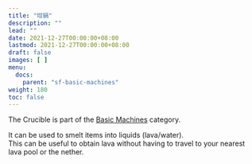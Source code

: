 ```yaml
---
title: "坩鍋"
description: ""
lead: ""
date: 2021-12-27T00:00:00+08:00
lastmod: 2021-12-27T00:00:00+08:00
draft: false
images: [ ]
menu:
  docs:
    parent: "sf-basic-machines"
weight: 180
toc: false
---
```


The Crucible is part of the [Basic Machines](/docs/slimefun/basic-machines) category.

It can be used to smelt items into liquids (lava/water).  
This can be useful to obtain lava without having to travel to your nearest lava pool or the nether.  
